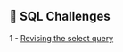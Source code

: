 ## 🎯 SQL Challenges

1 - [Revising the select query](https://github.com/danipishinin/HackerRank/blob/main/ruby/revising-the-select-query.md) </br >
